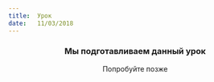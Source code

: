 ```yaml
---
title:  Урок
date:   11/03/2018
---
```


### <center>Мы подготавливаем данный урок</center>
<center>Попробуйте позже</center>